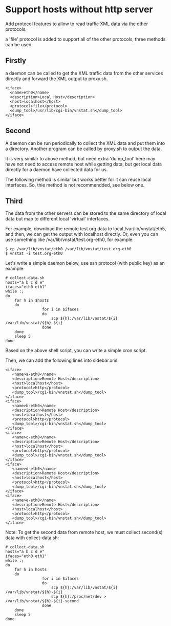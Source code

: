 # Support hosts without http server
    
Add protocol features to allow to read traffic XML data via the other
protocols.

a 'file' protocol is added to support all of the other protocols, three methods
can be used:

## Firstly

a daemon can be called to get the XML traffic data from the other
services directly and forward the XML output to proxy.sh.

    <iface>
      <name>eth0</name>
      <description>Local Host</description>
      <host>localhost</host>
      <protocol>file</protocol>
      <dump_tool>/usr/lib/cgi-bin/vnstat.sh</dump_tool>
    </iface>

## Second

A daemon can be run periodically to collect the XML data and put them into a
directory. Another program can be called by proxy.sh to output the data.

It is very similar to above method, but need extra 'dump_tool' here may have not
need to access remote host while getting data, but get local data directly for
a daemon have collected data for us.

The following method is similar but works better for it can reuse local
interfaces. So, thie method is not recommendded, see below one.

## Third

The data from the other servers can be stored to the same directory of local
data but map to different local 'virtual' interfaces.

For example, download the remote test.org data to local /var/lib/vnstat/eth5,
and then, we can get the output with localhost directly. Or, even you can
use something like /var/lib/vnstat/test.org-eth0, for example:

    $ cp /var/lib/vnstat/eth0 /var/lib/vnstat/test.org-eth0
    $ vnstat -i test.org-eth0

Let's write a simple daemon below, use ssh protocol (with public key) as an example:

    # collect-data.sh
    hosts="a b c d e"
    ifaces="eth0 eth1"
    while :;
    do
    	for h in $hosts
    	do
                    for i in $ifaces
                    do
                        scp ${h}:/var/lib/vnstat/${i} /var/lib/vnstat/${h}-${i}
                    done
    	done
    	sleep 5
    done

Based on the above shell script, you can write a simple cron script.

Then, we can add the following lines into sidebar.xml:

    <iface>
       <name>a-eth0</name>
       <description>Remote Host</description>
       <host>localhost</host>
       <protocol>http</protocol>
       <dump_tool>/cgi-bin/vnstat.sh</dump_tool>
    </iface>
    <iface>
       <name>b-eth0</name>
       <description>Remote Host</description>
       <host>localhost</host>
       <protocol>http</protocol>
       <dump_tool>/cgi-bin/vnstat.sh</dump_tool>
    </iface>
    <iface>
       <name>c-eth0</name>
       <description>Remote Host</description>
       <host>localhost</host>
       <protocol>http</protocol>
       <dump_tool>/cgi-bin/vnstat.sh</dump_tool>
    </iface>
    <iface>
       <name>d-eth0</name>
       <description>Remote Host</description>
       <host>localhost</host>
       <protocol>http</protocol>
       <dump_tool>/cgi-bin/vnstat.sh</dump_tool>
    </iface>
    <iface>
       <name>e-eth0</name>
       <description>Remote Host</description>
       <host>localhost</host>
       <protocol>http</protocol>
       <dump_tool>/cgi-bin/vnstat.sh</dump_tool>
    </iface>

Note: To get the second data from remote host, we must collect second(s) data
with collect-data.sh:

    # collect-data.sh
    hosts="a b c d e"
    ifaces="eth0 eth1"
    while :;
    do
    	for h in hosts
    	do
                    for i in $ifaces
                    do
                        scp ${h}:/var/lib/vnstat/${i} /var/lib/vnstat/${h}-${i}
                        scp ${h}:/proc/net/dev > /var/lib/vnstat/${h}-${i}-second
                    done
    	done
    	sleep 5
    done
